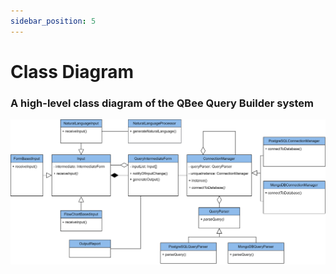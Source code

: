 ```yaml
---
sidebar_position: 5
---
```


# Class Diagram

### A high-level class diagram of the QBee Query Builder system

![QBee Class Diagram](./../../static/img/QBEEClassDiagram.svg)